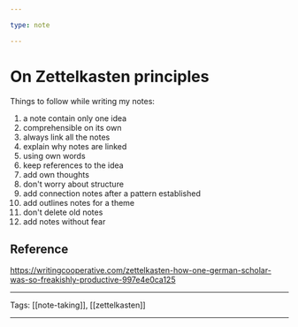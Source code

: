 ```yaml
---

type: note

---
```


# On Zettelkasten principles

Things to follow while writing my notes:

1. a note contain only one idea
2. comprehensible on its own
3. always link all the notes
4. explain why notes are linked
5. using own words
6. keep references to the idea
7. add own thoughts
8. don't worry about structure
9. add connection notes after a pattern established
10. add outlines notes for a theme
11. don't delete old notes
12. add notes without fear

## Reference
https://writingcooperative.com/zettelkasten-how-one-german-scholar-was-so-freakishly-productive-997e4e0ca125

---

Tags: [[note-taking]], [[zettelkasten]]

---